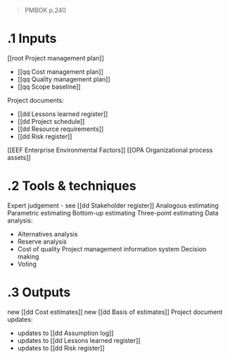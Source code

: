 > PMBOK p.240
# .1 Inputs

[[root Project management plan]]
* [[qq Cost management plan]]
* [[qq Quality management plan]]
* [[qq Scope baseline]]

Project documents:
* [[dd Lessons learned register]]
* [[dd Project schedule]]
* [[dd Resource requirements]]
* [[dd Risk register]]

[[EEF Enterprise Environmental Factors]]
[[OPA Organizational process assets]]

# .2 Tools & techniques
Expert judgement - see [[dd Stakeholder register]]
Analogous estimating
Parametric estimating
Bottom-up estimating
Three-point estimating
Data analysis:
* Alternatives analysis
* Reserve analysis
* Cost of quality
Project management information system
Decision making
* Voting

# .3 Outputs
new [[dd Cost estimates]]
new [[dd Basis of estimates]]
Project document updates:
* updates to [[dd Assumption log]]
* updates to [[dd Lessons learned register]]
* updates to [[dd Risk register]]


